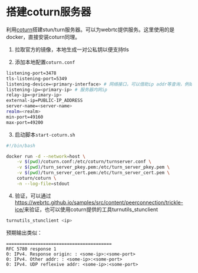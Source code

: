 # 搭建coturn服务器

利用[coturn](https://github.com/coturn/coturn.git)搭建stun/turn服务器。可以为webrtc提供服务。这里使用的是docker，直接安装coturn同理。

1.  拉取官方的镜像，本地生成一对公私钥以便支持tls

2.  添加本地配置`coturn.conf`

```bash
listening-port=3478
tls-listening-port=5349
listening-device=<primary-interface> # 网络接口，可以借助ip addr等查询，例如我的是eth0
listening-ip=<primary-ip> # 服务器内网ip
relay-ip=<primary-ip>
external-ip=PUBLIC-IP_ADDRESS
server-name=<server-name>
realm=<realm>
min-port=49160
max-port=49200
```

3.  启动脚本`start-coturn.sh`

```bash
#!/bin/bash

docker run -d --network=host \
    -v $(pwd)/coturn.conf:/etc/coturn/turnserver.conf \
    -v $(pwd)/turn_server_pkey.pem:/etc/turn_server_pkey.pem \
    -v $(pwd)/turn_server_cert.pem:/etc/turn_server_cert.pem \
    coturn/coturn \
    -n --log-file=stdout
```

4.  验证，可以通过<https://webrtc.github.io/samples/src/content/peerconnection/trickle-ice/>来验证，也可以使用coturn提供的工具turnutils\_stunclient

```bash
turnutils_stunclient <ip>
```

预期输出类似：

    ========================================
    RFC 5780 response 1
    0: IPv4. Response origin: : <some-ip>:<some-port>
    0: IPv4. Other addr: : <some-ip>:<some-port>
    0: IPv4. UDP reflexive addr: <some-ip>:<some-port>
